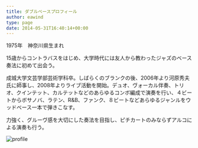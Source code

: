 ```yaml
---
title: ダブルベースプロフィール
author: eawind
type: page
date: 2014-05-31T16:40:14+00:00
---
```


1975年　神奈川県生まれ

15歳からコントラバスをはじめ、大学時代には友人から教わったジャズのベース奏法に初めて出会う。

成城大学文芸学部芸術学科卒。しばらくのブランクの後、2006年より河原秀夫氏に師事し、2008年よりライブ活動を開始。デュオ、ヴォーカル伴奏、トリオ、クインテット、カルテットなどのあらゆるコンボ編成で演奏を行い、４ビートからボサノバ、ラテン、R&B、ファンク、８ビートなどあらゆるジャンルをウッドベース一本で弾きこなす。

力強く、グルーヴ感を大切にした奏法を目指し、ピチカートのみならずアルコによる演奏も行う。

![profile](/img/wp/2014/06/profile.jpg)
